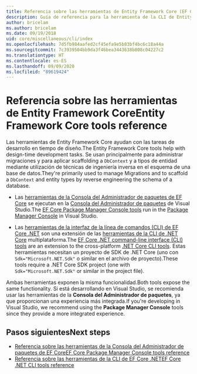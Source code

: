 ```yaml
---
title: Referencia sobre las herramientas de Entity Framework Core (EF Core)
description: Guía de referencia para la herramienta de la CLI de Entity Framework Core y la consola del administrador de paquetes de Visual Studio
author: bricelam
ms.author: bricelam
ms.date: 09/19/2018
uid: core/miscellaneous/cli/index
ms.openlocfilehash: 7d5fb984aafed2cf45efa9e5b83bf4bc6c18a44a
ms.sourcegitcommit: 7c3939504bb9da3f46bea3443638b808c04227c2
ms.translationtype: HT
ms.contentlocale: es-ES
ms.lasthandoff: 09/09/2020
ms.locfileid: "89619424"
---
```

# <a name="entity-framework-core-tools-reference"></a><span data-ttu-id="b64ad-103">Referencia sobre las herramientas de Entity Framework Core</span><span class="sxs-lookup"><span data-stu-id="b64ad-103">Entity Framework Core tools reference</span></span>

<span data-ttu-id="b64ad-104">Las herramientas de Entity Framework Core ayudan con las tareas de desarrollo en tiempo de diseño.</span><span class="sxs-lookup"><span data-stu-id="b64ad-104">The Entity Framework Core tools help with design-time development tasks.</span></span> <span data-ttu-id="b64ad-105">Se usan principalmente para administrar migraciones y para aplicar scaffolding a `DbContext` y a tipos de entidad mediante utilización de técnicas de ingeniería inversa en el esquema de una base de datos.</span><span class="sxs-lookup"><span data-stu-id="b64ad-105">They're primarily used to manage Migrations and to scaffold a `DbContext` and entity types by reverse engineering the schema of a database.</span></span>

* <span data-ttu-id="b64ad-106">Las [herramientas de la Consola del Administrador de paquetes de EF Core](xref:core/miscellaneous/cli/powershell) se ejecutan en la [Consola del Administrador de paquetes](/nuget/tools/package-manager-console) de Visual Studio.</span><span class="sxs-lookup"><span data-stu-id="b64ad-106">The [EF Core Package Manager Console tools](xref:core/miscellaneous/cli/powershell) run in the [Package Manager Console](/nuget/tools/package-manager-console) in Visual Studio.</span></span>

* <span data-ttu-id="b64ad-107">Las [herramientas de la interfaz de la línea de comandos (CLI) de EF Core .NET](xref:core/miscellaneous/cli/dotnet) son una extensión de las [herramientas de la CLI de .NET Core](/dotnet/core/tools/) multiplataforma.</span><span class="sxs-lookup"><span data-stu-id="b64ad-107">The [EF Core .NET command-line interface (CLI) tools](xref:core/miscellaneous/cli/dotnet) are an extension to the cross-platform [.NET Core CLI tools](/dotnet/core/tools/).</span></span> <span data-ttu-id="b64ad-108">Estas herramientas necesitan un proyecto de SDK de .NET Core (uno con `Sdk="Microsoft.NET.Sdk"` o similar en el archivo de proyecto).</span><span class="sxs-lookup"><span data-stu-id="b64ad-108">These tools require a .NET Core SDK project (one with `Sdk="Microsoft.NET.Sdk"` or similar in the project file).</span></span>

<span data-ttu-id="b64ad-109">Ambas herramientas exponen la misma funcionalidad.</span><span class="sxs-lookup"><span data-stu-id="b64ad-109">Both tools expose the same functionality.</span></span> <span data-ttu-id="b64ad-110">Si está desarrollando en Visual Studio, se recomienda usar las herramientas de la **Consola del Administrador de paquetes**, ya que proporcionan una experiencia más integrada.</span><span class="sxs-lookup"><span data-stu-id="b64ad-110">If you're developing in Visual Studio, we recommend using the **Package Manager Console** tools since they provide a more integrated experience.</span></span>

## <a name="next-steps"></a><span data-ttu-id="b64ad-111">Pasos siguientes</span><span class="sxs-lookup"><span data-stu-id="b64ad-111">Next steps</span></span>

* [<span data-ttu-id="b64ad-112">Referencia sobre las herramientas de la Consola del Administrador de paquetes de EF Core</span><span class="sxs-lookup"><span data-stu-id="b64ad-112">EF Core Package Manager Console tools reference</span></span>](xref:core/miscellaneous/cli/powershell)
* [<span data-ttu-id="b64ad-113">Referencia sobre las herramientas de la CLI de EF Core .NET</span><span class="sxs-lookup"><span data-stu-id="b64ad-113">EF Core .NET CLI tools reference</span></span>](xref:core/miscellaneous/cli/dotnet)
